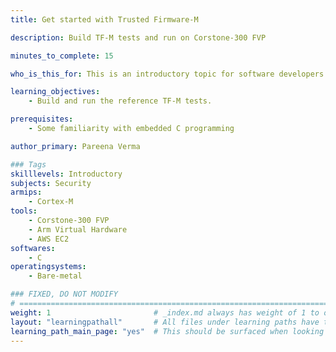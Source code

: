 ```yaml
---
title: Get started with Trusted Firmware-M

description: Build TF-M tests and run on Corstone-300 FVP

minutes_to_complete: 15

who_is_this_for: This is an introductory topic for software developers new to Trusted Firmware-M.

learning_objectives: 
    - Build and run the reference TF-M tests.

prerequisites:
    - Some familiarity with embedded C programming

author_primary: Pareena Verma

### Tags
skilllevels: Introductory
subjects: Security
armips:
    - Cortex-M
tools:
    - Corstone-300 FVP
    - Arm Virtual Hardware
    - AWS EC2
softwares:
    - C
operatingsystems:
    - Bare-metal

### FIXED, DO NOT MODIFY
# ================================================================================
weight: 1                       # _index.md always has weight of 1 to order correctly
layout: "learningpathall"       # All files under learning paths have this same wrapper
learning_path_main_page: "yes"  # This should be surfaced when looking for related content. Only set for _index.md of learning path content.
---
```

